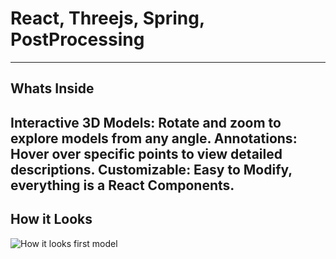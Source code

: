 # React, Threejs, Spring, PostProcessing
----

## Whats Inside

**Interactive 3D Models**: Rotate and zoom to explore models from any angle.
**Annotations**: Hover over specific points to view detailed descriptions.
**Customizable**: Easy to Modify, everything is a React Components.
----
## How it Looks

![How it looks first model ](https://i.ibb.co/7ysyvTS/threejsannotations01.png)


